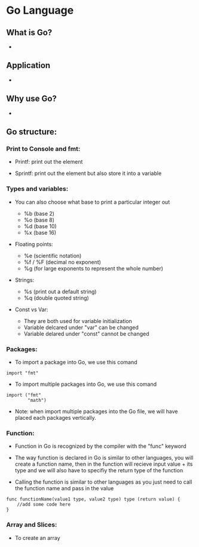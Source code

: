 # Go Language

## What is Go? 

- 

## Application
- 

## Why use Go? 
-

## Go structure: 

### Print to Console and fmt: 

- Printf: print out the element

- Sprintf: print out the element but also store it into a variable

### Types and variables: 
- You can also choose what base to print a particular integer out

    +  %b (base 2)
    +  %o (base 8)
    +  %d (base 10)
    +  %x (base 16)


- Floating points: 

    + %e (scientific notation)
    + %f / %F (decimal no exponent)
    + %g (for large exponents to represent the whole number)

- Strings: 

    + %s (print out a default string)
    + %q (double quoted string)

- Const vs Var: 
    + They are both used for variable initialization
    + Variable delcared under "var" can be changed 
    + Variable delared under "const" cannot be changed

### Packages: 
- To import a package into Go, we use this comand

```
import "fmt"
```

- To import multiple packages into Go, we use this comand

```
import ("fmt"
        "math")
```

- Note: when import multiple packages into the Go file, we will have placed each packages vertically.


### Function: 

- Function in Go is recognized by the compiler with the "func" keyword

- The way function is declared in Go is similar to other languages, you will create a function name, then in
the function will recieve input value  + its type and we will also have to specifiy the return type of the function

- Calling the function is similar to other languages as you just need to call the function name and pass in the value

```
func functionName(value1 type, value2 type) type (return value) {
    //add some code here
}
```

### Array and Slices:

- To create an array
